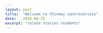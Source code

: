 ```yaml
---
layout: post
title:  "Welcome to Chinmoy controversies"
date:   2020-06-25
excerpt: "relate stories students"
---
```

